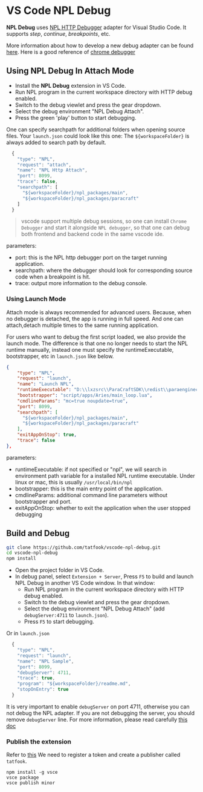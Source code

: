 # VS Code NPL Debug

**NPL Debug** uses [NPL HTTP Debugger](https://github.com/LiXizhi/NPLRuntime/wiki/DebugAndLog) adapter for Visual Studio Code.
It supports *step*, *continue*, *breakpoints*, etc.

More information about how to develop a new debug adapter can be found
[here](https://code.visualstudio.com/docs/extensions/example-debuggers). Here is a good reference of [chrome debugger](https://github.com/Microsoft/vscode-chrome-debug-core/blob/master/src/chrome/chromeDebugAdapter.ts)

## Using NPL Debug In Attach Mode

* Install the **NPL Debug** extension in VS Code.
* Run NPL program in the current workspace directory with HTTP debug enabled.
* Switch to the debug viewlet and press the gear dropdown.
* Select the debug environment "NPL Debug Attach".
* Press the green 'play' button to start debugging.

One can specify searchpath for additional folders when opening source files. Your `launch.json` could look like this one:
The `${workspaceFolder}` is always added to search path by default.
```js
  {
    "type": "NPL",
    "request": "attach",
    "name": "NPL Http Attach",
    "port": 8099,
    "trace": false,
    "searchpath": [
      "${workspaceFolder}/npl_packages/main",
      "${workspaceFolder}/npl_packages/paracraft"
    ]
  }
```

> vscode support multiple debug sessions, so one can install `Chrome Debugger` and start it alongside `NPL debugger`,
so that one can debug both frontend and backend code in the same vscode ide.

parameters:
- port: this is the NPL http debugger port on the target running application.
- searchpath: where the debugger should look for corresponding source code when a breakpoint is hit.
- trace: output more information to the debug console.

### Using Launch Mode
Attach mode is always recommended for advanced users. Because, when no debugger is detached, the app is running in full speed. And one can attach,detach multiple times to the same running application.

For users who want to debug the first script loaded, we also provide the launch mode. The difference is that one no longer needs to start the NPL runtime manually, instead one must specify the runtimeExecutable, bootstrapper, etc in `launch.json` like below.

```json
{
    "type": "NPL",
    "request": "launch",
    "name": "Launch NPL",
    "runtimeExecutable": "D:\\lxzsrc\\ParaCraftSDK\\redist\\paraengineclient.exe",
    "bootstrapper": "script/apps/Aries/main_loop.lua",
    "cmdlineParams": "mc=true noupdate=true",
    "port": 8099,
    "searchpath": [
      "${workspaceFolder}/npl_packages/main",
      "${workspaceFolder}/npl_packages/paracraft"
    ],
    "exitAppOnStop": true,
    "trace": false
},
```

parameters:
- runtimeExecutable: if not specified or "npl", we will search in environment path variable for a installed NPL runtime executable. Under linux or mac, this is usually `/usr/local/bin/npl`
- bootstrapper: this is the main entry point of the application.
- cmdlineParams: additional command line parameters without bootstrapper and port.
- exitAppOnStop: whether to exit the application when the user stopped debugging

## Build and Debug

```bash
git clone https://github.com/tatfook/vscode-npl-debug.git
cd vscode-npl-debug
npm install
```

* Open the project folder in VS Code.
* In debug panel, select `Extension + Server`,  Press `F5` to build and launch NPL Debug in another VS Code window. In that window:
  * Run NPL program in the current workspace directory with HTTP debug enabled.
  * Switch to the debug viewlet and press the gear dropdown.
  * Select the debug environment "NPL Debug Attach" (add `debugServer:4711` to `launch.json`).
  * Press `F5` to start debugging.

Or in `launch.json`
```js
  {
    "type": "NPL",
    "request": "launch",
    "name": "NPL Sample",
    "port": 8099,
    "debugServer": 4711,
    "trace": true,
    "program": "${workspaceFolder}/readme.md",
    "stopOnEntry": true
  }
```
It is very important to enable `debugServer` on port 4711, otherwise you can not debug the NPL adapter.
If you are not debugging the server, you should remove `debugServer` line.
For more information, please read carefully [this doc](https://code.visualstudio.com/docs/extensions/example-debuggers)

### Publish the extension
Refer to [this](https://code.visualstudio.com/docs/extensions/publish-extension)
We need to register a token and create a publisher called `tatfook`.
```
npm install -g vsce
vsce package
vsce publish minor
```